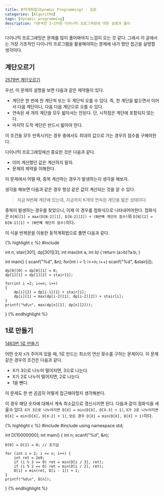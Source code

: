 ```yaml
---
title: 동적계획법(Dynamic Programming) - 입문
categories: [Algorithm]
tags: [dynamic programming]
description: 기본적인 1~2차원 다이나믹 프로그래밍에 대한 설명과 풀이
---
```


다이나믹 프로그래밍은 문제를 많이 풀어봐야지 느낌이 오는 것 같다. 그래서 이 글에서는 가장 기초적인 다이나믹 프로그램을 활용해야하는 문제에 내가 했던 접근을 설명할 생각이다.

## 계단오르기
[2579번 계단오르기](https://www.acmicpc.net/problem/2579)

우선, 이 문제의 설명을 보면 다음과 같은 제약들이 있다.

* 계단은 한 번에 한 계단씩 또는 두 계단씩 오를 수 있다. 즉, 한 계단을 밟으면서 이어서 다음 계단이나, 다음 다음 계단으로 오를 수 있다.
* 연속된 세 개의 계단을 모두 밟아서는 안된다. 단, 시작점은 계단에 포함되지 않는다.
* 마지막 도착 계단은 반드시 밟아야 한다.

이 조건을 모두 만족시키는 경우 중에서도 최대의 값으로 가는 경우의 점수를 구해야한다.

다이나믹 프로그래밍에선 중요한 것은 다음과 같다.

* 이미 계산했던 값은 계산하지 말자.
* 문제의 제약을 이해한다.

이 문제에서 어떨 때, 중복 계산하는 경우가 발생하는지 생각을 해보자.

생각을 해보면 다음과 같은 경우 항상 같은 값이 계산되는 것을 알 수 있다.
> 지금 N번째 계단에 있는데, 지금까지 K개의 연속된 계단을 밟은 상태이다.

중복이 발생하는 경우를 찾았으니, 이제 이 경우를 점화식으로 나타내어야한다. 점화식은 `D[N][1] = max(D[N-2][1], D[N-2][2]) + (N번째 계단의 점수)`와 `D[N][2] = D[N-1][1] + (N번째 계단의 점수)`이다.

이 식을 반복문을 이용한 동적계획법으로 풀면 다음과 같다.

{% highlight c %}
#include <cstdio>

int n, stair[301], dp[301][3];
int max(int a, int b) { return (a>b)?a:b; }

int main()
{
    scanf("%d", &n);
    for(int i = 1; i<=n; i++)
        scanf("%d", &stair[i]);

    dp[0][0] = dp[0][1] = 0;
    dp[1][1] = dp[1][2] = stair[1];

    for(int i =2; i<=n; i++)
    {
        dp[i][2] = dp[i-1][1] + stair[i];
        dp[i][1] = max(dp[i-2][1], dp[i-2][2]) + stair[i];
    }
    printf("%d\n", max(dp[n][1], dp[n][2]));
}
{% endhighlight %}

## 1로 만들기
[1463번 1로 만들기](https://www.acmicpc.net/problem/1463)

어떤 숫자 `X`가 주어져 있을 때, 1로 만드는 최소의 연산 횟수를 구하는 문제이다.
이 문제 같은 경우의 조건은 다음과 같다.

* X가 3으로 나누어 떨어지면, 3으로 나눈다.
* X가 2로 나누어 떨어지면, 2로 나눈다.
* 1을 뺀다.

이 문제도 한 번 곰곰히 어떻게 접근해야할지 생각해본다.



이 경우 해당 숫자에 대해서 계속 최소값으로 갱신시키면 된다. 다음과 같이 점화식을 세울수 있다.
`X가 3으로 나누어지면 D[X] = min(D[X], D[X-3] + 1)`, `X가 2로 나누어지면 D[X] = min(D[X], D[X-2] + 1)`, `모든 경우 D[X] = min(D[X], D[X] + 1)`이다.

{% highlight c %}
#include <cstdio>
#include <algorithm>
using namespace std;

int D[10000000];
int main() {
	int n;
	scanf("%d", &n);

	D[0] = D[1] = 0; // 초기값

	for (int i = 2; i <= n; i++) {
		int ret = 2e9;
		if (i % 3 == 0) ret = min(D[i / 3], ret);
		if (i % 2 == 0) ret = min(D[i / 2], ret);
		D[i] = min(ret, D[i - 1]) + 1;
	}
    printf("%d\n", D[n]);

}
{% endhighlight %}
